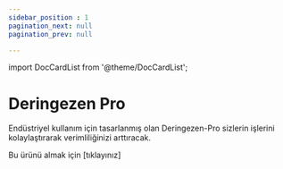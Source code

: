```yaml
---
sidebar_position : 1
pagination_next: null
pagination_prev: null

---
```

import DocCardList from '@theme/DocCardList';

# Deringezen Pro

Endüstriyel kullanım için tasarlanmış olan Deringezen-Pro sizlerin işlerini kolaylaştırarak verimliliğinizi arttıracak. 

Bu ürünü almak için [tıklayınız]

<DocCardList />
